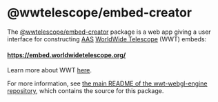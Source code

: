 # @wwtelescope/embed-creator

The [@wwtelescope/embed-creator] package is a web app giving a user interface
for constructing [AAS] [WorldWide Telescope][wwt-home] (WWT) embeds:

#### https://embed.worldwidetelescope.org/

Learn more about WWT [here][wwt-home].

[@wwtelescope/embed-creator]: https://www.npmjs.com/package/@wwtelescope/embed-creator
[AAS]: https://aas.org/
[wwt-home]: https://worldwidetelescope.org/home/
[WebGL engine]: https://github.com/WorldWideTelescope/wwt-webgl-engine/

For more information, see [the main README of the wwt-webgl-engine
repository][main-readme], which contains the source for this package.

[main-readme]: https://github.com/WorldWideTelescope/wwt-webgl-engine/#readme
